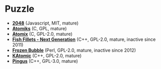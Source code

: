 # Puzzle

[comment]: # (start of autogenerated content, do not edit)
- **[2048](2048.md)** (Javascript, MIT, mature)
- **[Atomiks](atomiks.md)** (C, GPL, mature)
- **[Atomix](atomix.md)** (C, GPL-2.0, mature)
- **[Fish Fillets - Next Generation](fish_fillets_ng.md)** (C++, GPL-2.0, mature, inactive since 2011)
- **[Frozen Bubble](frozen_bubble.md)** (Perl, GPL-2.0, mature, inactive since 2012)
- **[KAtomic](katomic.md)** (C++, GPL-2.0, mature)
- **[Pingus](pingus.md)** (C++, GPL-3.0, mature)

[comment]: # (end of autogenerated content)